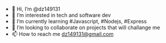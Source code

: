 - 👋 Hi, I’m @dz149131
- 👀 I’m interested in tech and software dev
- 🌱 I’m currently learning #Javascript, #Nodejs, #Express
- 💞️ I’m looking to collaborate on projects that will challange me 
- 📫 How to reach me dz149131@gmail.com

<!---
dz149131/dz149131 is a ✨ special ✨ repository because its `README.md` (this file) appears on your GitHub profile.
You can click the Preview link to take a look at your changes.
--->

